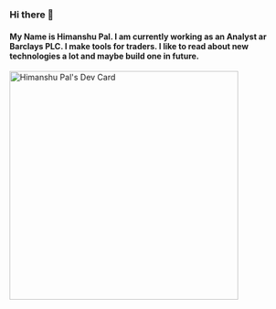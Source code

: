 ### Hi there 👋
#### My Name is Himanshu Pal. I am currently working as an Analyst ar Barclays PLC. I make tools for traders. I like to read about new technologies a lot and maybe build one in future.
<a href="https://app.daily.dev/shirotama"><img src="https://api.daily.dev/devcards/fc10606dfff543a2877487838d85739b.png?r=zj5" width="400" alt="Himanshu Pal's Dev Card"/></a>

<!--
**ansh997/ansh997** is a ✨ _special_ ✨ repository because its `README.md` (this file) appears on your GitHub profile.

Here are some ideas to get you started:

- 🔭 I’m currently working on ...
- 🌱 I’m currently learning ...
- 👯 I’m looking to collaborate on ...
- 🤔 I’m looking for help with ...
- 💬 Ask me about ...
- 📫 How to reach me: ...
- 😄 Pronouns: ...
- ⚡ Fun fact: ...
-->
